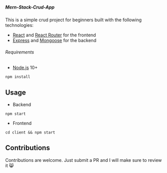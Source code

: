 ##### Mern-Stack-Crud-App

This is a simple crud project for beginners built with the following technologies:
- [React](https://facebook.github.io/react/) and [React Router](https://reacttraining.com/react-router/) for the frontend
- [Express](http://expressjs.com/) and [Mongoose](http://mongoosejs.com/) for the backend

 ###### Requirements

- [Node.js](https://nodejs.org/en/) 10+

```shell
npm install
```

####
## Usage

- Backend
```shell
npm start
```

- Frontend
```shell
cd client && npm start
```

## Contributions
Contributions are welcome. Just submit a PR and I will make sure to review it 😸
